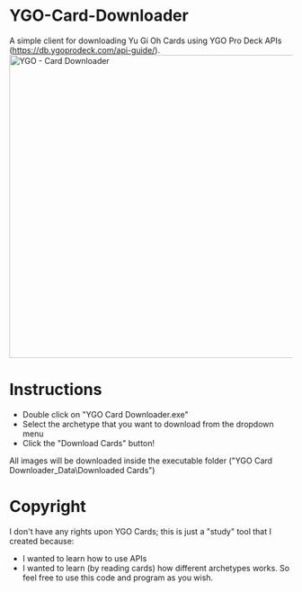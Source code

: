 # YGO-Card-Downloader

A simple client for downloading Yu Gi Oh Cards using YGO Pro Deck APIs (https://db.ygoprodeck.com/api-guide/).
<img width="539" alt="YGO - Card Downloader" src="https://user-images.githubusercontent.com/48511404/170011783-d4676c26-a07a-4a56-815d-55a98b6aca05.png">

# Instructions
- Double click on "YGO Card Downloader.exe"
- Select the archetype that you want to download from the dropdown menu
- Click the "Download Cards" button! 

All images will be downloaded inside the executable folder ("YGO Card Downloader_Data\Downloaded Cards")

# Copyright
I don't have any rights upon YGO Cards; this is just a "study" tool that I created because:
- I wanted to learn how to use APIs
- I wanted to learn (by reading cards) how different archetypes works.
So feel free to use this code and program as you wish.
